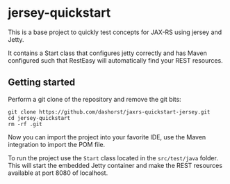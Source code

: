 jersey-quickstart
===================

This is a base project to quickly test concepts for JAX-RS using
jersey and Jetty.

It contains a Start class that configures jetty correctly and has
Maven configured such that RestEasy will automatically find your REST
resources.

Getting started
---------------

Perform a git clone of the repository and remove the git bits:

    git clone https://github.com/dashorst/jaxrs-quickstart-jersey.git
    cd jersey-quickstart
    rm -rf .git

Now you can import the project into your favorite IDE, use the Maven
integration to import the POM file.

To run the project use the `Start` class located in the `src/test/java`
folder. This will start the embedded Jetty container and make the REST
resources available at port 8080 of localhost.
